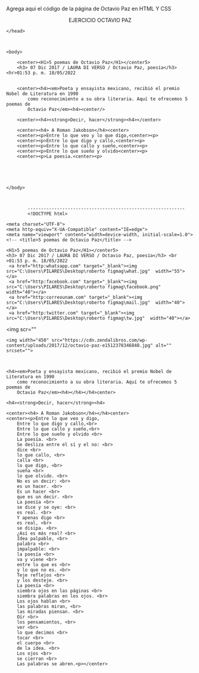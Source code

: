 Agrega aqui el código de la página de Octavio Paz en HTML Y CSS
<!DOCTYPE html>
<html>
	<head>
		<center><tilte>EJERCICIO OCTAVIO PAZ</TILTE></center>
		
	</head>



	<body>

		<center><H1>5 poemas de Octavio Paz</H1></center5>
		<h3> 07 Dic 2017 / LAURA DI VERSO / Octavio Paz, poesía</h3> <hr>01:53 p. m. 18/05/2022


		<center><h4><em>Poeta y ensayista mexicano, recibió el premio Nobel de Literatura en 1990
			como reconocimiento a su obra literaria. Aquí te ofrecemos 5 poemas de
			Octavio Paz</em><h4><center/>

		<center><h4><strong>Decir, hacer</strong><h4></center>

		<center><h4> A Roman Jakobson</h4><center>
		<center><p>Entre lo que veo y lo que digo,<center><p>
		<center><p>Entre lo que digo y callo,<center><p>
		<center><p>Entre lo que callo y sueño,<center><p>
		<center><p>Entre lo que sueño y olvido<center><p>
		<center><p>La poesia.<center><p>



		

	</body>
			
			
			
			-----------------------------------------------------------
			<!DOCTYPE html>
<html lang="en">
<!-- <head>5 poemas de Octavio Paz</head> -->
<!-- <h6>5 poemas de octavio paz</h6> -->

    <meta charset="UTF-8">
    <meta http-equiv="X-UA-Compatible" content="IE=edge">
    <meta name="viewport" content="width=device-width, initial-scale=1.0">
    <!-- <title>5 poemas de Octavio Paz</title> -->
</head>

<body>
 
</head>



<body>

	<H1>5 poemas de Octavio Paz</H1></center5>
	<h3> 07 Dic 2017 / LAURA DI VERSO / Octavio Paz, poesía</h3> <br >01:53 p. m. 18/05/2022
     <a href="http:whatsapp.com" target="_blank"><img src="C:\Users\PILARES\Desktop\roberto figmag\what.jpg"  width="55"></a>
     <a href="http:facebook.com" target="_blank"><img src="C:\Users\PILARES\Desktop\roberto figmag\facebook.png"  width="40"></a>
     <a href="http:correounam.com" target="_blank"><img src="C:\Users\PILARES\Desktop\roberto figmag\mail.jpg"  width="40"></a>
     <a href="http:twitter.com" target="_blank"><img src="C:\Users\PILARES\Desktop\roberto figmag\tw.jpg"  width="40"></a>
<img scr=""

    <img width="450" src="https://cdn.zendalibros.com/wp-content/uploads/2017/12/octavio-paz-e1512378346848.jpg" alt="" srcset="">



	<h4><em>Poeta y ensayista mexicano, recibió el premio Nobel de Literatura en 1990
		como reconocimiento a su obra literaria. Aquí te ofrecemos 5 poemas de
		Octavio Paz</em><h4></h4></h4>center>

	<h4><strong>Decir, hacer</strong><h4>

	<center><h4> A Roman Jakobson</h4></h4>center>
	<center><p>Entre lo que veo y digo,
        Entre lo que digo y callo,<br>
        Entre lo que callo y sueño,<br>
        Entre lo que sueño y olvido <br>
        La poesía. <br>
        Se desliza entre el sí y el no: <br>
        dice <br>
        lo que callo, <br>
        calla <br>
        lo que digo, <br>
        sueña <br>
        lo que olvido. <br>
        No es un decir: <br>
        es un hacer. <br>
        Es un hacer <br>
        que es un decir. <br>
        La poesía <br>
        se dice y se oye: <br>
        es real. <br>
        Y apenas digo <br>
        es real, <br>
        se disipa. <br>
        ¿Así es más real? <br>
        Idea palpable, <br>
        palabra <br>
        impalpable: <br>
        la poesía <br>
        va y viene <br>
        entre lo que es <br>
        y lo que no es. <br>
        Teje reflejos <br>
        y los desteje. <br>
        La poesía <br>
        siembra ojos en las páginas <br>
        siembra palabras en los ojos. <br>
        Los ojos hablan <br>
        las palabras miran, <br>
        las miradas piensan. <br>
        Oír <br>
        los pensamientos, <br>
        ver <br>
        lo que decimos <br>
        tocar <br>
        el cuerpo <br>
        de la idea. <br>
        Los ojos <br>
        se cierran <br>
        Las palabras se abren.<p></center>
        
        




</body>
</html>
			
